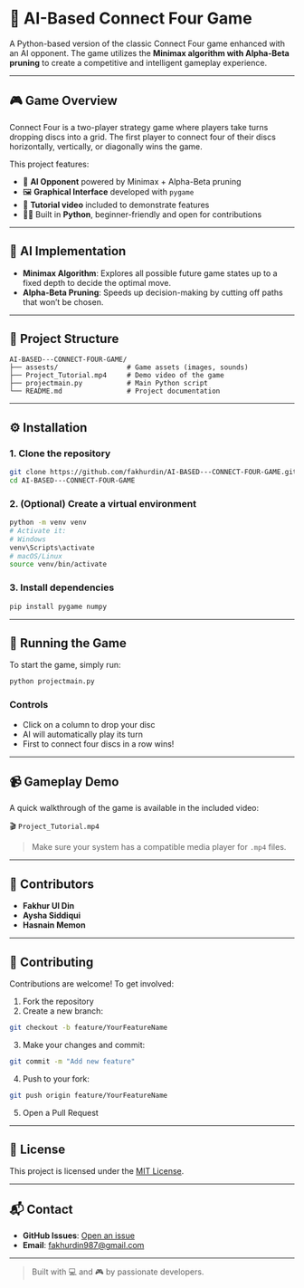 # 🧠 AI-Based Connect Four Game

A Python-based version of the classic Connect Four game enhanced with an AI opponent. The game utilizes the **Minimax algorithm with Alpha-Beta pruning** to create a competitive and intelligent gameplay experience.

---

## 🎮 Game Overview

Connect Four is a two-player strategy game where players take turns dropping discs into a grid. The first player to connect four of their discs horizontally, vertically, or diagonally wins the game.

This project features:

- 🧠 **AI Opponent** powered by Minimax + Alpha-Beta pruning  
- 🖼️ **Graphical Interface** developed with `pygame`  
- 🎥 **Tutorial video** included to demonstrate features  
- 🧑‍💻 Built in **Python**, beginner-friendly and open for contributions

---

## 🧠 AI Implementation

- **Minimax Algorithm**: Explores all possible future game states up to a fixed depth to decide the optimal move.
- **Alpha-Beta Pruning**: Speeds up decision-making by cutting off paths that won’t be chosen.

---

## 📁 Project Structure

```
AI-BASED---CONNECT-FOUR-GAME/
├── assests/                 # Game assets (images, sounds)
├── Project_Tutorial.mp4     # Demo video of the game
├── projectmain.py           # Main Python script
└── README.md                # Project documentation
```

---

## ⚙️ Installation

### 1. Clone the repository

```bash
git clone https://github.com/fakhurdin/AI-BASED---CONNECT-FOUR-GAME.git
cd AI-BASED---CONNECT-FOUR-GAME
```

### 2. (Optional) Create a virtual environment

```bash
python -m venv venv
# Activate it:
# Windows
venv\Scripts\activate
# macOS/Linux
source venv/bin/activate
```

### 3. Install dependencies

```bash
pip install pygame numpy
```

---

## 🚀 Running the Game

To start the game, simply run:

```bash
python projectmain.py
```

### Controls

- Click on a column to drop your disc
- AI will automatically play its turn
- First to connect four discs in a row wins!

---

## 📹 Gameplay Demo

A quick walkthrough of the game is available in the included video:

🎬 `Project_Tutorial.mp4`

> Make sure your system has a compatible media player for `.mp4` files.

---

## 👥 Contributors

- **Fakhur Ul Din**  
- **Aysha Siddiqui**  
- **Hasnain Memon**

---

## 🤝 Contributing

Contributions are welcome! To get involved:

1. Fork the repository
2. Create a new branch:

```bash
git checkout -b feature/YourFeatureName
```

3. Make your changes and commit:

```bash
git commit -m "Add new feature"
```

4. Push to your fork:

```bash
git push origin feature/YourFeatureName
```

5. Open a Pull Request

---

## 📄 License

This project is licensed under the [MIT License](LICENSE).

---

## 📬 Contact

- **GitHub Issues**: [Open an issue](https://github.com/fakhurdin/AI-BASED---CONNECT-FOUR-GAME/issues)
- **Email**: [fakhurdin987@gmail.com](mailto:fakhurdin987@gmail.com)

---

> Built with 💻 and 🎮 by passionate developers.
